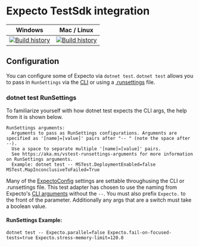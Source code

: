 # Expecto TestSdk integration

| Windows                                                                                                                                                                           | Mac / Linux                                                                                                                                                     |
| --------------------------------------------------------------------------------------------------------------------------------------------------------------------------------- | --------------------------------------------------------------------------------------------------------------------------------------------------------------- |
| [![Build history](https://buildstats.info/appveyor/chart/YoloDev/yolodev-expecto-testsdk?branch=master)](https://ci.appveyor.com/project/YoloDev/yolodev-expecto-testsdk/history) | [![Build history](https://buildstats.info/travisci/chart/YoloDev/YoloDev.Expecto.TestSdk?branch=master)](https://travis-ci.org/YoloDev/YoloDev.Expecto.TestSdk) |


## Configuration

You can configure some of Expecto via `dotnet test`. `dotnet test` allows you to pass in `RunSettings` via the [CLI](#dotnet-test-runsettings) or using a [.runsettings](https://docs.microsoft.com/en-us/visualstudio/test/configure-unit-tests-by-using-a-dot-runsettings-file?view=vs-2017#example-runsettings-file) file. 

### dotnet test RunSettings 

To familiarize yourself with how dotnet test expects the CLI args, the help from it is shown below.

```
RunSettings arguments:
  Arguments to pass as RunSettings configurations. Arguments are specified as '[name]=[value]' pairs after "-- " (note the space after --).
  Use a space to separate multiple '[name]=[value]' pairs.
  See https://aka.ms/vstest-runsettings-arguments for more information on RunSettings arguments.
  Example: dotnet test -- MSTest.DeploymentEnabled=false MSTest.MapInconclusiveToFailed=True
  ```

Many of the [ExpectoConfig](https://github.com/haf/expecto#the-config) settings are settable throughusing the CLI or .runsettings file.  This test adapter has chosen to use the naming from  Expecto's [CLI arguments](https://github.com/haf/expecto#main-argv--how-to-run-console-apps) without the `--`.  You must also prefix `Expecto.` to the front of the parameter. Additionally any args that are a switch must take a boolean value.

#### RunSettings Example: 

```
dotnet test -- Expecto.parallel=false Expecto.fail-on-focused-tests=true Expecto.stress-memory-limit=120.0 
```
